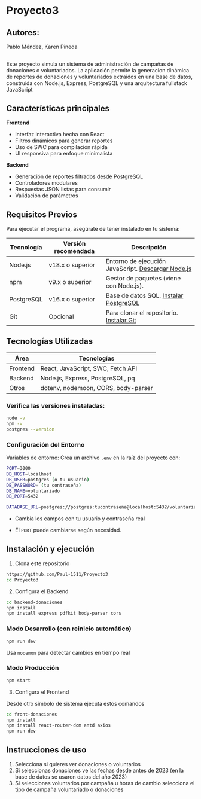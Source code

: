 # Proyecto3

## Autores:
Pablo Méndez, Karen Pineda

##
Este proyecto simula un sistema de administración de campañas de donaciones o voluntariados. La aplicación permite la generacion dinámica de reportes de donaciones y voluntariados extraidos en una base de datos, construida con Node.js, Express, PostgreSQL y una arquitectura fullstack JavaScript

## Características principales
**Frontend**
- Interfaz interactiva hecha con React
- Filtros dinámicos para generar reportes
- Uso de SWC para compilación rápida
- UI responsiva para enfoque minimalista

**Backend**
- Generación de reportes filtrados desde PostgreSQL
- Controladores modulares
- Respuestas JSON listas para consumir
- Validación de parámetros

## Requisitos Previos
Para ejecutar el programa, asegúrate de tener instalado en tu sistema:

| Tecnología    | Versión recomendada | Descripción                                                                            |
|---------------|---------------------|----------------------------------------------------------------------------------------|
| Node.js       | v18.x o superior    | Entorno de ejecución JavaScript. [Descargar Node.js](https://nodejs.org/)              |
| npm           | v9.x o superior     | Gestor de paquetes (viene con Node.js).                                                |
| PostgreSQL    | v16.x o superior    | Base de datos SQL. [Instalar PostgreSQL](https://www.postgresql.org/download/windows/) |
| Git           | Opcional            | Para clonar el repositorio. [Instalar Git](https://git-scm.com/downloads)              | 

## Tecnologías Utilizadas

| Área          | Tecnologías                        |
|---------------|------------------------------------|
| Frontend      | React, JavaScript, SWC, Fetch API  |
| Backend       | Node.js, Express, PostgreSQL, pq   |
| Otros         | dotenv, nodemoon, CORS, body-parser|

###  Verifica las versiones instaladas:
```bash
node -v
npm -v
postgres --version
```

### Configuración del Entorno
Variables de entorno:
Crea un archivo `.env` en la raíz del proyecto con:

```bash 
PORT=3000
DB_HOST=localhost
DB_USER=postgres (o tu usuario)
DB_PASSWORD= (tu contraseña)
DB_NAME=voluntariado
DB_PORT=5432

DATABASE_URL=postgres://postgres:tucontraseña@localhost:5432/voluntariado
```
- Cambia los campos con tu usuario y contraseña real

- El `PORT` puede cambiarse según necesidad.
## Instalación y ejecución

1. Clona este repositorio
``` bash
https://github.com/Paul-1511/Proyecto3
cd Proyecto3
```
2. Configura el Backend
``` bash
cd backend-donaciones
npm install
npm install express pdfkit body-parser cors
```
### Modo Desarrollo (con reinicio automático)
``` bash
npm run dev
```
Usa `nodemon` para detectar cambios en tiempo real

### Modo Producción
``` bash
npm start
```
3. Configura el Frontend
   
Desde otro símbolo de sistema ejecuta estos comandos
``` bash
cd front-donaciones
npm install
npm install react-router-dom antd axios
npm run dev
```


## Instrucciones de uso

1.  Selecciona si quieres ver donaciones o voluntarios
2.  Si seleccionas donaciones ve las fechas desde antes de 2023 (en la base de datos se usaron datos del año 2023)
3.  Si seleccionas voluntarios por campaña u horas de cambio selecciona el tipo de campaña voluntariado o donaciones

